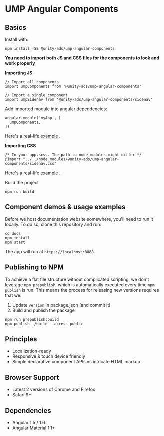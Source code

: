 # UMP Angular Components

## Basics

Install with:

```
npm install -SE @unity-ads/ump-angular-components
```

**You need to import both JS and CSS files for the components to look and work properly**

**Importing JS**

```
// Import all components
import umpComponents from '@unity-ads/ump-angular-components'

// Import a single component
import umpSidenav from '@unity-ads/ump-angular-components/sidenav'
```

Add imported module into angular dependencies:
```
angular.module('myApp', [
  umpComponents,
])
```

Here's a real-life [example ](https://github.com/UnityTech/ump-angular-components/blob/master/docs/src/components/sidenav/organizationNav.js).

**Importing CSS**

```
/* In your app.scss. The path to node_modules might differ */
@import "../../node_modules/@unity-ads/ump-angular-components/sidenav.css"
```

Here's a real-life [example ](https://github.com/UnityTech/ump-angular-components/blob/master/docs/src/app.scss).

Build the project
```
npm run build
```

## Component demos & usage examples

Before we host documentation website somewhere, you'll need to run it locally. To do so, clone this repository and run:
```
cd docs
npm install
npm start
```

The app will run at `https://localhost:8888`.

## Publishing to NPM

To achieve a flat file structure without complicated scripting, we don't leverage `npm prepublish`, which is automatically executed every time `npm publish` is run. This means the process for releasing new versions requires that we:

1. Update `version` in package.json (and commit it)
2. Build and publish the package
```
npm run prepublish:build
npm publish ./build --access public
```

## Principles

* Localization-ready
* Responsive & touch device friendly
* Simple declarative component APIs vs intricate HTML markup

## Browser Support

* Latest 2 versions of Chrome and Firefox
* Safari 9+

## Dependencies

* Angular 1.5 / 1.6
* Angular Material 1.1+
